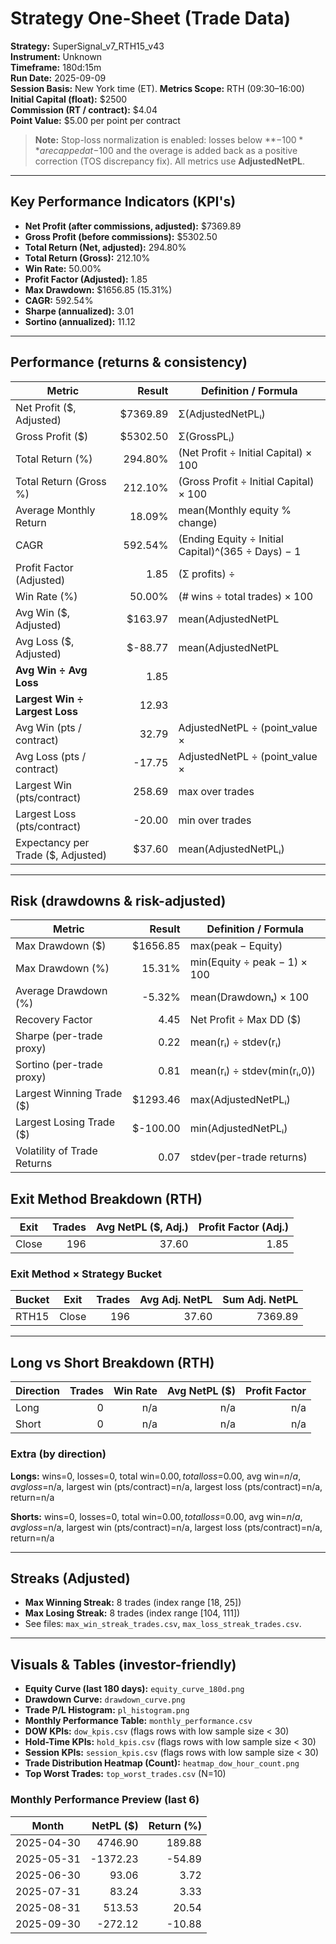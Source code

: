 
# Strategy One-Sheet (Trade Data)

**Strategy:** SuperSignal_v7_RTH15_v43  
**Instrument:** Unknown  
**Timeframe:** 180d:15m  
**Run Date:** 2025-09-09  
**Session Basis:** New York time (ET). **Metrics Scope:** RTH (09:30–16:00)  
**Initial Capital (float):** $2500  
**Commission (RT / contract):** $4.04  
**Point Value:** $5.00 per point per contract

> **Note:** Stop-loss normalization is enabled: losses below **−$100** are capped at −$100 and the overage is added back as a positive correction (TOS discrepancy fix). All metrics use **AdjustedNetPL**.

---

## Key Performance Indicators (KPI's)
- **Net Profit (after commissions, adjusted):** $7369.89
- **Gross Profit (before commissions):** $5302.50
- **Total Return (Net, adjusted):** 294.80%
- **Total Return (Gross):** 212.10%
- **Win Rate:** 50.00%
- **Profit Factor (Adjusted):** 1.85
- **Max Drawdown:** $1656.85 (15.31%)
- **CAGR:** 592.54%
- **Sharpe (annualized):** 3.01
- **Sortino (annualized):** 11.12

---

## Performance (returns & consistency)
| Metric | Result | Definition / Formula |
|---|---:|---|
| Net Profit ($, Adjusted) | $7369.89 | Σ(AdjustedNetPLᵢ) |
| Gross Profit ($) | $5302.50 | Σ(GrossPLᵢ) |
| Total Return (%) | 294.80% | (Net Profit ÷ Initial Capital) × 100 |
| Total Return (Gross %) | 212.10% | (Gross Profit ÷ Initial Capital) × 100 |
| Average Monthly Return | 18.09% | mean(Monthly equity % change) |
| CAGR | 592.54% | (Ending Equity ÷ Initial Capital)^(365 ÷ Days) − 1 |
| Profit Factor (Adjusted) | 1.85 | (Σ profits) ÷ |Σ losses| |
| Win Rate (%) | 50.00% | (# wins ÷ total trades) × 100 |
| Avg Win ($, Adjusted) | $163.97 | mean(AdjustedNetPL | >0) |
| Avg Loss ($, Adjusted) | $-88.77 | mean(AdjustedNetPL | <0) |
| **Avg Win ÷ Avg Loss** | 1.85 | |Avg Win| ÷ |Avg Loss| |
| **Largest Win ÷ Largest Loss** | 12.93 | |Largest Win| ÷ |Largest Loss| |
| Avg Win (pts / contract) | 32.79 | AdjustedNetPL ÷ (point_value × |Qty|) |
| Avg Loss (pts / contract) | -17.75 | AdjustedNetPL ÷ (point_value × |Qty|) |
| Largest Win (pts/contract) | 258.69 | max over trades |
| Largest Loss (pts/contract) | -20.00 | min over trades |
| Expectancy per Trade ($, Adjusted) | $37.60 | mean(AdjustedNetPLᵢ) |

---

## Risk (drawdowns & risk-adjusted)
| Metric | Result | Definition / Formula |
|---|---:|---|
| Max Drawdown ($) | $1656.85 | max(peak − Equity) |
| Max Drawdown (%) | 15.31% | min(Equity ÷ peak − 1) × 100 |
| Average Drawdown (%) | -5.32% | mean(Drawdownₜ) × 100 |
| Recovery Factor | 4.45 | Net Profit ÷ Max DD ($) |
| Sharpe (per-trade proxy) | 0.22 | mean(rᵢ) ÷ stdev(rᵢ) |
| Sortino (per-trade proxy) | 0.81 | mean(rᵢ) ÷ stdev(min(rᵢ,0)) |
| Largest Winning Trade ($) | $1293.46 | max(AdjustedNetPLᵢ) |
| Largest Losing Trade ($) | $-100.00 | min(AdjustedNetPLᵢ) |
| Volatility of Trade Returns | 0.07 | stdev(per-trade returns) |

## Exit Method Breakdown (RTH)
| Exit | Trades | Avg NetPL ($, Adj.) | Profit Factor (Adj.) |
|---|---:|---:|---:|
| Close | 196 | 37.60 | 1.85 |

### Exit Method × Strategy Bucket
| Bucket | Exit | Trades | Avg Adj. NetPL | Sum Adj. NetPL |
|---|---|---:|---:|---:|
| RTH15 | Close | 196 | 37.60 | 7369.89 |

---

## Long vs Short Breakdown (RTH)
| Direction | Trades | Win Rate | Avg NetPL ($) | Profit Factor |
|---|---:|---:|---:|---:|
| Long | 0 | n/a | n/a | n/a |
| Short | 0 | n/a | n/a | n/a |

### Extra (by direction)
**Longs:** wins=0, losses=0, total win=$0.00, total loss=$0.00, avg win=$n/a, avg loss=$n/a, largest win (pts/contract)=n/a, largest loss (pts/contract)=n/a, return=n/a

**Shorts:** wins=0, losses=0, total win=$0.00, total loss=$0.00, avg win=$n/a, avg loss=$n/a, largest win (pts/contract)=n/a, largest loss (pts/contract)=n/a, return=n/a

---

## Streaks (Adjusted)
- **Max Winning Streak:** 8 trades (index range [18, 25])
- **Max Losing Streak:** 8 trades (index range [104, 111])
- See files: `max_win_streak_trades.csv`, `max_loss_streak_trades.csv`.

---

## Visuals & Tables (investor-friendly)
- **Equity Curve (last 180 days):** `equity_curve_180d.png`
- **Drawdown Curve:** `drawdown_curve.png`
- **Trade P/L Histogram:** `pl_histogram.png`
- **Monthly Performance Table:** `monthly_performance.csv`
- **DOW KPIs:** `dow_kpis.csv` (flags rows with low sample size < 30)
- **Hold-Time KPIs:** `hold_kpis.csv` (flags rows with low sample size < 30)
- **Session KPIs:** `session_kpis.csv` (flags rows with low sample size < 30)
- **Trade Distribution Heatmap (Count):** `heatmap_dow_hour_count.png`
- **Top Worst Trades:** `top_worst_trades.csv` (N=10)

### Monthly Performance Preview (last 6)
| Month | NetPL ($) | Return (%) |
|---|---:|---:|
| 2025-04-30 | 4746.90 | 189.88 |
| 2025-05-31 | -1372.23 | -54.89 |
| 2025-06-30 | 93.06 | 3.72 |
| 2025-07-31 | 83.24 | 3.33 |
| 2025-08-31 | 513.53 | 20.54 |
| 2025-09-30 | -272.12 | -10.88 |
